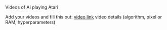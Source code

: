 Videos of AI playing Atari

Add your videos and fill this out:
[video link]() video details (algorithm, pixel or RAM, hyperparameters)
